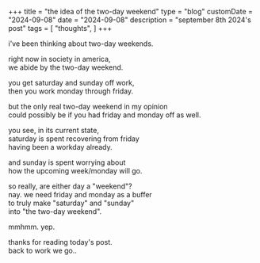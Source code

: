 +++
title = "the idea of the two-day weekend"
type = "blog"
customDate = "2024-09-08"
date = "2024-09-08"
description = "september 8th 2024's post"
tags = [
    "thoughts",
]
+++

i've been thinking about two-day weekends.

right now in society in america,\
we abide by the two-day weekend.

you get saturday and sunday off work,\
then you work monday through friday.

but the only real two-day weekend in my opinion\
could possibly be if you had friday and monday off as well.

you see, in its current state,\
saturday is spent recovering from friday\
having been a workday already.

and sunday is spent worrying about\
how the upcoming week/monday will go.

so really, are either day a "weekend"?\
nay. we need friday and monday as a buffer\
to truly make "saturday" and "sunday"\
into "the two-day weekend".

mmhmm. yep.

thanks for reading today's post.\
back to work we go..